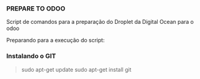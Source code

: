 ### PREPARE TO ODOO

Script de comandos para a preparação do Droplet da Digital Ocean para o odoo

Preparando para a execução do script:

### Instalando o GIT ###

> sudo apt-get update
> sudo apt-get install git
